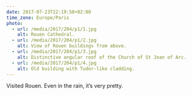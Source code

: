 ```yaml
---
date: 2017-07-23T22:19:58+02:00
time_zone: Europe/Paris
photo:
  - url: /media/2017/204/p1/1.jpg
    alt: Rouen Cathedral.
  - url: /media/2017/204/p1/2.jpg
    alt: View of Rouen buildings from above.
  - url: /media/2017/204/p1/3.jpg
    alt: Distinctive angular roof of the Church of St Joan of Arc.
  - url: /media/2017/204/p1/4.jpg
    alt: Old building with Tudor-like cladding.
---
```


Visited Rouen. Even in the rain, it’s very pretty.
